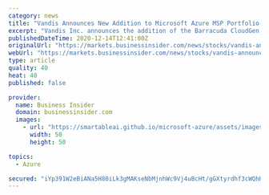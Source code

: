```yaml
---
category: news
title: "Vandis Announces New Addition to Microsoft Azure MSP Portfolio: Managed VWAN with Barracuda CloudGen WAN"
excerpt: "Vandis Inc. announces the addition of the Barracuda CloudGen WAN solution to its Microsoft Azure Lighthouse managed service offerings. This technology allows organizations to implement a secure SD-WAN solution while leveraging Microsoft Azure Virtual WAN (vWAN) to obtain enterprise connectivity and throughput for meshed connectivity between Branch,"
publishedDateTime: 2020-12-14T12:41:00Z
originalUrl: "https://markets.businessinsider.com/news/stocks/vandis-announces-new-addition-to-microsoft-azure-msp-portfolio-managed-vwan-with-barracuda-cloudgen-wan-1029889444"
webUrl: "https://markets.businessinsider.com/news/stocks/vandis-announces-new-addition-to-microsoft-azure-msp-portfolio-managed-vwan-with-barracuda-cloudgen-wan-1029889444"
type: article
quality: 40
heat: 40
published: false

provider:
  name: Business Insider
  domain: businessinsider.com
  images:
    - url: "https://smartableai.github.io/microsoft-azure/assets/images/organizations/businessinsider.com-50x50.jpg"
      width: 50
      height: 50

topics:
  - Azure

secured: "iYp391W2eBiANa5H80iLk3gMAKseNbMjnhWc9Vj4uBcHt/gGXtyrdhf3cWQhHStD8bBUcxC5fxlz8QC0UJLLlw/WfuyNNi46zjASaiLZrfhKN7PYD1JXGu/9KaeNrzvl7QrduVWYHNn7Se272jVbcPIAg0BvFM6ZmThBRDcxHemM0sZBgFXDcP6+/yFT1WgJ73dP1QOv2U9BiE0XTGzmqr/SAV6sQzRd5ICFSVrhbIDJaxVlmbCrjOR0CGvpofs/sFvCuTa688zrkkuFo2QZ58890ZdWY2YMnEjLmA0VwMJHBGklR0mhMg27XpeiBUdqjER1YFMc4408h1b8XyM+ytFWKs+UxD1Py1DgHVNRxt4=;zVvVu9W4xNg6ys35DNvBOA=="
---
```


